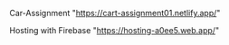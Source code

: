 Car-Assignment     "https://cart-assignment01.netlify.app/"

Hosting with Firebase "https://hosting-a0ee5.web.app/"
